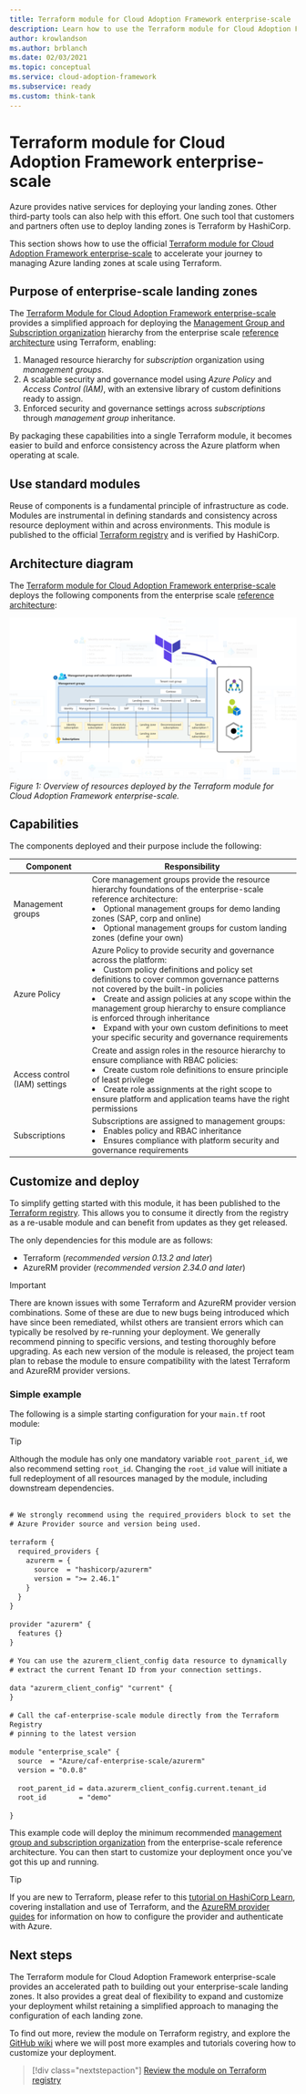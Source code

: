 ```yaml
---
title: Terraform module for Cloud Adoption Framework enterprise-scale
description: Learn how to use the Terraform module for Cloud Adoption Framework enterprise-scale.
author: krowlandson
ms.author: brblanch
ms.date: 02/03/2021
ms.topic: conceptual
ms.service: cloud-adoption-framework
ms.subservice: ready
ms.custom: think-tank
---
```


# Terraform module for Cloud Adoption Framework enterprise-scale

Azure provides native services for deploying your landing zones. Other third-party tools can also help with this effort. One such tool that customers and partners often use to deploy landing zones is Terraform by HashiCorp.

This section shows how to use the official [Terraform module for Cloud Adoption Framework enterprise-scale](https://registry.terraform.io/modules/Azure/caf-enterprise-scale/azurerm/latest) to accelerate your journey to managing Azure landing zones at scale using Terraform.

## Purpose of enterprise-scale landing zones

The [Terraform Module for Cloud Adoption Framework enterprise-scale](https://registry.terraform.io/modules/Azure/caf-enterprise-scale/azurerm/latest) provides a simplified approach for deploying the [Management Group and Subscription organization](./management-group-and-subscription-organization.md) hierarchy from the enterprise scale [reference architecture](./architecture.md#high-level-architecture) using Terraform, enabling:

1. Managed resource hierarchy for *subscription* organization using *management groups*.
1. A scalable security and governance model using *Azure Policy* and *Access Control (IAM)*, with an extensive library of custom definitions ready to assign.
1. Enforced security and governance settings across *subscriptions* through *management group* inheritance.

By packaging these capabilities into a single Terraform module, it becomes easier to build and enforce consistency across the Azure platform when operating at scale.

## Use standard modules

Reuse of components is a fundamental principle of infrastructure as code. Modules are instrumental in defining standards and consistency across resource deployment within and across environments. This module is published to the official [Terraform registry](https://registry.terraform.io/modules/Azure) and is verified by HashiCorp.

## Architecture diagram

The [Terraform module for Cloud Adoption Framework enterprise-scale](https://registry.terraform.io/modules/Azure/caf-enterprise-scale/azurerm/latest) deploys the following components from the enterprise scale [reference architecture](./architecture.md#high-level-architecture):

![Overview of resources deployed by the Terraform module for Cloud Adoption Framework enterprise-scale](media/terraform-caf-enterprise-scale-overview.png)
*Figure 1: Overview of resources deployed by the Terraform module for Cloud Adoption Framework enterprise-scale.*

## Capabilities

The components deployed and their purpose include the following:

| Component | Responsibility |
|---|---|
| Management groups | Core management groups provide the resource hierarchy foundations of the enterprise-scale reference architecture: <li> Optional management groups for demo landing zones (SAP, corp and online) <li> Optional management groups for custom landing zones (define your own) |
| Azure Policy | Azure Policy to provide security and governance across the platform: <li> Custom policy definitions and policy set definitions to cover common governance patterns not covered by the built-in policies <li> Create and assign policies at any scope within the management group hierarchy to ensure compliance is enforced through inheritance <li> Expand with your own custom definitions to meet your specific security and governance requirements </li> |
| Access control (IAM) settings | Create and assign roles in the resource hierarchy to ensure compliance with RBAC policies: <li> Create custom role definitions to ensure principle of least privilege <li> Create role assignments at the right scope to ensure platform and application teams have the right permissions |
| Subscriptions | Subscriptions are assigned to management groups: <li> Enables policy and RBAC inheritance <li> Ensures compliance with platform security and governance requirements |

## Customize and deploy

To simplify getting started with this module, it has been published to the [Terraform registry](https://registry.terraform.io/modules/Azure). This allows you to consume it directly from the registry as a re-usable module and can benefit from updates as they get released.

The only dependencies for this module are as follows:

- Terraform (*recommended version 0.13.2 and later*)
- AzureRM provider (*recommended version 2.34.0 and later*)

> [!IMPORTANT]
> There are known issues with some Terraform and AzureRM provider version combinations. Some of these are due to new bugs being introduced which have since been remediated, whilst others are transient errors which can typically be resolved by re-running your deployment. We generally recommend pinning to specific versions, and testing thoroughly before upgrading. As each new version of the module is released, the project team plan to rebase the module to ensure compatibility with the latest Terraform and AzureRM provider versions.

### Simple example

The following is a simple starting configuration for your `main.tf` root module:

> [!TIP]
> Although the module has only one mandatory variable `root_parent_id`, we also recommend setting `root_id`. Changing the `root_id` value will initiate a full redeployment of all resources managed by the module, including downstream dependencies.

```hcl

# We strongly recommend using the required_providers block to set the
# Azure Provider source and version being used.

terraform {
  required_providers {
    azurerm = {
      source  = "hashicorp/azurerm"
      version = ">= 2.46.1"
    }
  }
}

provider "azurerm" {
  features {}
}

# You can use the azurerm_client_config data resource to dynamically
# extract the current Tenant ID from your connection settings.

data "azurerm_client_config" "current" {
}

# Call the caf-enterprise-scale module directly from the Terraform Registry
# pinning to the latest version

module "enterprise_scale" {
  source  = "Azure/caf-enterprise-scale/azurerm"
  version = "0.0.8"

  root_parent_id = data.azurerm_client_config.current.tenant_id
  root_id        = "demo"

}
```

<!-- docutune:enable -->

This example code will deploy the minimum recommended [management group and subscription organization](./management-group-and-subscription-organization.md) from the enterprise-scale reference architecture. You can then start to customize your deployment once you've got this up and running.

> [!TIP]
> If you are new to Terraform, please refer to this [tutorial on HashiCorp Learn](https://learn.hashicorp.com/tutorials/terraform/install-cli?in=terraform/azure-get-started), covering installation and use of Terraform, and the [AzureRM provider guides](https://registry.terraform.io/providers/hashicorp/azurerm/latest/docs#authenticating-to-azure) for information on how to configure the provider and authenticate with Azure.

## Next steps

The Terraform module for Cloud Adoption Framework enterprise-scale provides an accelerated path to building out your enterprise-scale landing zones. It also provides a great deal of flexibility to expand and customize your deployment whilst retaining a simplified approach to managing the configuration of each landing zone.

To find out more, review the module on Terraform registry, and explore the [GitHub wiki](https://github.com/Azure/terraform-azurerm-caf-enterprise-scale/wiki) where we will post more examples and tutorials covering how to customize your deployment.

> [!div class="nextstepaction"]
> [Review the module on Terraform registry](https://registry.terraform.io/modules/Azure/caf-enterprise-scale/azurerm/latest)
